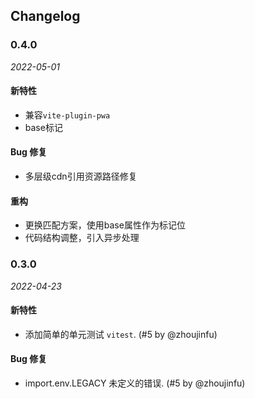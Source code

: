 ## Changelog

### 0.4.0

_2022-05-01_

#### 新特性

- 兼容`vite-plugin-pwa`
- base标记

#### Bug 修复

- 多层级cdn引用资源路径修复

#### 重构

- 更换匹配方案，使用base属性作为标记位
- 代码结构调整，引入异步处理


### 0.3.0

_2022-04-23_

#### 新特性

- 添加简单的单元测试 `vitest`. (#5 by @zhoujinfu)

#### Bug 修复

- import.env.LEGACY 未定义的错误. (#5 by @zhoujinfu)
